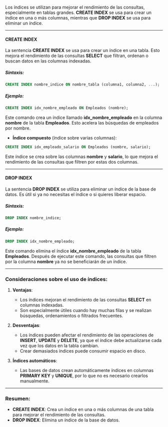 
Los índices se utilizan para mejorar el rendimiento de las consultas, especialmente en tablas grandes. **CREATE INDEX** se usa para crear un índice en una o más columnas, mientras que **DROP INDEX** se usa para eliminar un índice.

---

#### **CREATE INDEX**

La sentencia **CREATE INDEX** se usa para crear un índice en una tabla. Esto mejora el rendimiento de las consultas **SELECT** que filtran, ordenan o buscan datos en las columnas indexadas.

##### Sintaxis:

```sql
CREATE INDEX nombre_indice ON nombre_tabla (columna1, columna2, ...);
```

##### Ejemplo:

```sql
CREATE INDEX idx_nombre_empleado ON Empleados (nombre);
```

Este comando crea un índice llamado **idx_nombre_empleado** en la columna **nombre** de la tabla **Empleados**. Esto acelera las búsquedas de empleados por nombre.

- **Índice compuesto** (índice sobre varias columnas):

```sql
CREATE INDEX idx_empleado_salario ON Empleados (nombre, salario);
```

Este índice se crea sobre las columnas **nombre** y **salario**, lo que mejora el rendimiento de las consultas que filtren por estas dos columnas.

---

#### **DROP INDEX**

La sentencia **DROP INDEX** se utiliza para eliminar un índice de la base de datos. Es útil si ya no necesitas el índice o si quieres liberar espacio.

##### Sintaxis:

```sql
DROP INDEX nombre_indice;
```

##### Ejemplo:

```sql
DROP INDEX idx_nombre_empleado;
```

Este comando elimina el índice **idx_nombre_empleado** de la tabla **Empleados**. Después de ejecutar este comando, las consultas que filtren por la columna **nombre** ya no se beneficiarán de un índice.

---

### Consideraciones sobre el uso de índices:

1. **Ventajas**:
   - Los índices mejoran el rendimiento de las consultas **SELECT** en columnas indexadas.
   - Son especialmente útiles cuando hay muchas filas y se realizan búsquedas, ordenamientos o filtrados frecuentes.

2. **Desventajas**:
   - Los índices pueden afectar el rendimiento de las operaciones de **INSERT**, **UPDATE** y **DELETE**, ya que el índice debe actualizarse cada vez que los datos en la tabla cambian.
   - Crear demasiados índices puede consumir espacio en disco.

3. **Índices automáticos**:
   - Las bases de datos crean automáticamente índices en columnas **PRIMARY KEY** y **UNIQUE**, por lo que no es necesario crearlos manualmente.

---

### Resumen:

- **CREATE INDEX**: Crea un índice en una o más columnas de una tabla para mejorar el rendimiento de las consultas.
- **DROP INDEX**: Elimina un índice de la base de datos.

